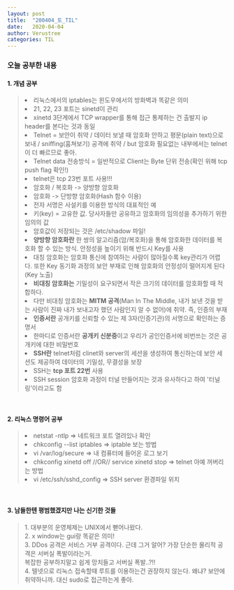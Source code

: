 ```yaml
---
layout: post
title:  "200404_토_TIL"
date:   2020-04-04
author: Verustree
categories: TIL
---
```


<h3>오늘 공부한 내용</h3>
<p>
<h4>1. 개념 공부</h4><blockquote>
<li>리눅스에서의 iptables는 윈도우에서의 방화벽과 똑같은 의미</li>
<li>21, 22, 23 포트는 sinetd이 관리</li>
<li>xinetd 3단계에서 TCP wrapper를 통해 접근 통제하는 건 출발지 ip header를 본다는 것과 동일</li>
<li>Telnet = 보안이 취약  /  데이터 보낼 때 암호화 안하고 평문(plain text)으로 보내 / sniffing(훔쳐보기) 공격에 취약 / but 암호화 필요없는 내부에서는 telnet이 더 빠르므로 좋아.</li>
<li>Telnet data 전송방식 = 일반적으로 Client는 Byte 단위 전송(확인 위해 tcp push flag 확인!)</li>
<li>telnet은 tcp 23번 포트 사용!!!</li>
<li>암호화 / 복호화  -> 양방향 암호화</li>
<li>암호화 -> 단방향 암호화(Hash 함수 이용)</li>
<li>전자 서명은 사설키를 이용한 방식의 대표적인 예</li>
<li>키(key) = 고유한 값.  당사자들만 공유하고 암호화의 임의성을 추가하기 위한 임의의 값</li>
<li>암호값이 저장되는 것은 /etc/shadow 파일!</li>
<li><strong>양방향 암호화란</strong> 한 쌍의 알고리즘(암/복호화)을 통해 암호화한 데이터를 복호화 할 수 있는 방식.  안정성을 높이기 위해 반드시 Key를 사용</li>
<li>대칭 암호화는 암호화 통신에 참여하는 사람이 많아질수록 key관리가 어렵다.   또한 Key 동기화 과정의 보안 부재로 인해 암호화의 안정성이 떨어지게 된다(Key 노출)</li>
<li><strong>비대칭 암호화는</strong> 기밀성이 요구되면서 작은 크기의 데이터를 암호화할 때 적합하다.</li>
<li>다만 비대칭 암호화는 <b>MITM 공격</b>(Man In The Middle, 내가 보낸 것을 받는 사람이 진짜 내가 보내고자 했던 사람인지 알 수 없어)에 취약.  즉, 인증의 부재</li>
<li><strong>인증서란</strong> 공개키를 신뢰할 수 있는 제 3자(인증기관)의 서명으로 확인하는 증명서</li>
<li>한마디로 인증서란 <strong>공개키 신분증</strong>이고 우리가 공인인증서에 비번쓰는 것은 공개키에 대한 비밀번호</li>
<li><strong>SSH란</strong> telnet처럼 clinet와 server의 세션을 생성하여 통신하는데 보안 세션도 제공하여 데이터의 기밀성, 무결성을 보장</li>
<li>SSH는 <b>tcp 포트 22번</b> 사용</li>
<li>SSH session 암호화 과정이 터널 만들어지는 것과 유사하다고 하여 '터널링'이라고도 함</li></blockquote>
</p>
<br>

<p>
<h4>2. 리눅스 명령어 공부</h4><blockquote>
<li>netstat -ntlp => 네트워크 포트 열려있나 확인</li>
<li>chkconfig  --list iptables  => iptable 보는 방법</li>
<li>vi /var/log/secure  =>  내 컴퓨터에 들어온 로그 보기</li>
<li>chkconfig xinetd off  //OR//  service xinetd stop  =>  telnet 아예 꺼버리는 방법 </li>
<li>vi /etc/ssh/sshd_config  =>  SSH server 환경파일 위치</li></blockquote>
</p>
<br>

<p>
<h4><strong>3. 남들한텐 평범했겠지만 나는 신기한 것들</strong></h4><blockquote>
1. 대부분의 운영체제는 UNIX에서 뻗어나왔다.<br>
2. x window는 gui랑 똑같은 의미!<br>
3. DDos 공격은 서비스 거부 공격이다.  근데 그거 알어?  가장 단순한 물리적 공격은 서버실 폭발이라는거. <br> 
복잡한 공부하지말고 쉽게 망치들고 서버실 폭발..?!!<br>
4. 텔넷으로 리눅스 접속할때 루트를 이용하는건 권장하지 않는다.  왜냐?  보안에 취약하니까.  대신 sudo로 접근하는게 좋아.
</blockquote></p>
